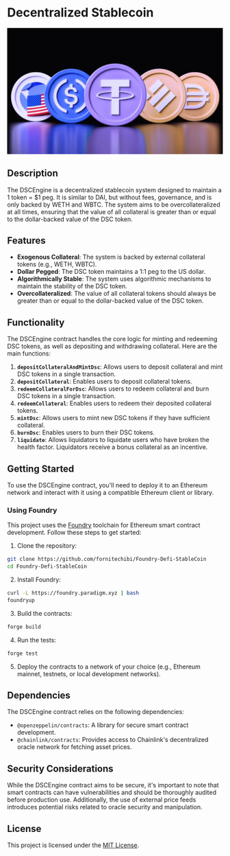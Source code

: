 # Decentralized Stablecoin

![DSCEngine Logo](assets/types-of-stablecoins.png)

## Description

The DSCEngine is a decentralized stablecoin system designed to maintain a 1 token = $1 peg. It is similar to DAI, but without fees, governance, and is only backed by WETH and WBTC. The system aims to be overcollateralized at all times, ensuring that the value of all collateral is greater than or equal to the dollar-backed value of the DSC token.

## Features

- **Exogenous Collateral**: The system is backed by external collateral tokens (e.g., WETH, WBTC).
- **Dollar Pegged**: The DSC token maintains a 1:1 peg to the US dollar.
- **Algorithmically Stable**: The system uses algorithmic mechanisms to maintain the stability of the DSC token.
- **Overcollateralized**: The value of all collateral tokens should always be greater than or equal to the dollar-backed value of the DSC token.

## Functionality

The DSCEngine contract handles the core logic for minting and redeeming DSC tokens, as well as depositing and withdrawing collateral. Here are the main functions:

1. **`depositCollateralAndMintDsc`**: Allows users to deposit collateral and mint DSC tokens in a single transaction.
2. **`depositCollateral`**: Enables users to deposit collateral tokens.
3. **`redeemCollateralForDsc`**: Allows users to redeem collateral and burn DSC tokens in a single transaction.
4. **`redeemCollateral`**: Enables users to redeem their deposited collateral tokens.
5. **`mintDsc`**: Allows users to mint new DSC tokens if they have sufficient collateral.
6. **`burnDsc`**: Enables users to burn their DSC tokens.
7. **`liquidate`**: Allows liquidators to liquidate users who have broken the health factor. Liquidators receive a bonus collateral as an incentive.

## Getting Started

To use the DSCEngine contract, you'll need to deploy it to an Ethereum network and interact with it using a compatible Ethereum client or library.

### Using Foundry

This project uses the [Foundry](https://getfoundry.sh/) toolchain for Ethereum smart contract development. Follow these steps to get started:

1. Clone the repository:

```bash
git clone https://github.com/fornitechibi/Foundry-Defi-StableCoin
cd Foundry-Defi-StableCoin
```

2. Install Foundry:

```bash
curl -L https://foundry.paradigm.xyz | bash
foundryup
```

3. Build the contracts:

```bash
forge build
```

4. Run the tests:

```bash
forge test
```

5. Deploy the contracts to a network of your choice (e.g., Ethereum mainnet, testnets, or local development networks).

## Dependencies

The DSCEngine contract relies on the following dependencies:

- `@openzeppelin/contracts`: A library for secure smart contract development.
- `@chainlink/contracts`: Provides access to Chainlink's decentralized oracle network for fetching asset prices.

## Security Considerations

While the DSCEngine contract aims to be secure, it's important to note that smart contracts can have vulnerabilities and should be thoroughly audited before production use. Additionally, the use of external price feeds introduces potential risks related to oracle security and manipulation.

## License

This project is licensed under the [MIT License](LICENSE).
